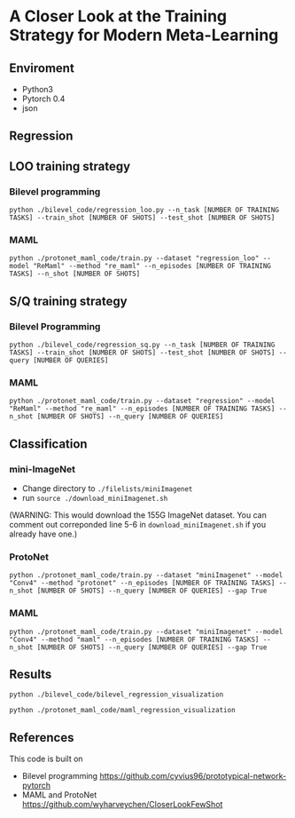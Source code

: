 # A Closer Look at the Training Strategy for Modern Meta-Learning

## Enviroment
 - Python3
 - Pytorch 0.4
 - json

## Regression

## LOO training strategy

### Bilevel programming

```
python ./bilevel_code/regression_loo.py --n_task [NUMBER OF TRAINING TASKS] --train_shot [NUMBER OF SHOTS] --test_shot [NUMBER OF SHOTS]
```

### MAML

```
python ./protonet_maml_code/train.py --dataset "regression_loo" --model "ReMaml" --method "re_maml" --n_episodes [NUMBER OF TRAINING TASKS] --n_shot [NUMBER OF SHOTS]
```

## S/Q training strategy

### Bilevel Programming

```
python ./bilevel_code/regression_sq.py --n_task [NUMBER OF TRAINING TASKS] --train_shot [NUMBER OF SHOTS] --test_shot [NUMBER OF SHOTS] --query [NUMBER OF QUERIES]
```

### MAML

```
python ./protonet_maml_code/train.py --dataset "regression" --model "ReMaml" --method "re_maml" --n_episodes [NUMBER OF TRAINING TASKS] --n_shot [NUMBER OF SHOTS] --n_query [NUMBER OF QUERIES]
```


## Classification

### mini-ImageNet
* Change directory to `./filelists/miniImagenet`
* run `source ./download_miniImagenet.sh` 

(WARNING: This would download the 155G ImageNet dataset. You can comment out correponded line 5-6 in `download_miniImagenet.sh` if you already have one.) 

### ProtoNet

```
python ./protonet_maml_code/train.py --dataset "miniImagenet" --model "Conv4" --method "protonet" --n_episodes [NUMBER OF TRAINING TASKS] --n_shot [NUMBER OF SHOTS] --n_query [NUMBER OF QUERIES] --gap True
```

### MAML

```
python ./protonet_maml_code/train.py --dataset "miniImagenet" --model "Conv4" --method "maml" --n_episodes [NUMBER OF TRAINING TASKS] --n_shot [NUMBER OF SHOTS] --n_query [NUMBER OF QUERIES] --gap True
```

## Results

```
python ./bilevel_code/bilevel_regression_visualization
```

```
python ./protonet_maml_code/maml_regression_visualization
```

## References
This code is built on

* Bilevel programming
https://github.com/cyvius96/prototypical-network-pytorch
* MAML and ProtoNet
https://github.com/wyharveychen/CloserLookFewShot

